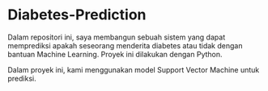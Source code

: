 # Diabetes-Prediction

Dalam repositori ini, saya membangun sebuah sistem yang dapat memprediksi apakah seseorang menderita diabetes atau tidak dengan bantuan Machine Learning. Proyek ini dilakukan dengan Python.  

Dalam proyek ini, kami menggunakan model Support Vector Machine untuk prediksi.

